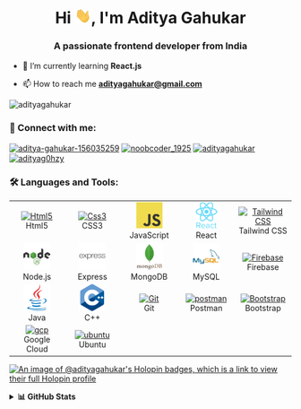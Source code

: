 <h1 align="center">Hi <img src="https://github.com/vishant-mehta/vishant-mehta/blob/main/hello.gif" width="29px">, I'm Aditya Gahukar</h1>
<h3 align="center">A passionate frontend developer from India</h3>

- 🌱 I’m currently learning **React.js**

- 📫 How to reach me **adityagahukar@gmail.com**

<p align="left"> <img src="https://komarev.com/ghpvc/?username=adityagahukar&label=Profile%20views&color=0e75b6&style=flat" alt="adityagahukar" /> </p>

<h3 align="left">🤝 Connect with me:</h3>
<p align="left">
<a href="https://linkedin.com/in/aditya-gahukar-156035259" target="blank"><img align="center" src="https://raw.githubusercontent.com/rahuldkjain/github-profile-readme-generator/master/src/images/icons/Social/linked-in-alt.svg" alt="aditya-gahukar-156035259" height="30" width="40" /></a>
<a href="https://www.codechef.com/users/noobcoder_1925" target="blank"><img align="center" src="https://cdn.jsdelivr.net/npm/simple-icons@3.1.0/icons/codechef.svg" alt="noobcoder_1925" height="30" width="40" /></a>
<a href="https://www.leetcode.com/adityagahukar" target="blank"><img align="center" src="https://raw.githubusercontent.com/rahuldkjain/github-profile-readme-generator/master/src/images/icons/Social/leet-code.svg" alt="adityagahukar" height="30" width="40" /></a>
<a href="https://auth.geeksforgeeks.org/user/adityag0hzy" target="blank"><img align="center" src="https://raw.githubusercontent.com/rahuldkjain/github-profile-readme-generator/master/src/images/icons/Social/geeks-for-geeks.svg" alt="adityag0hzy" height="30" width="40" /></a>
</p>

<h3 align="left">🛠 Languages and Tools:</h3>
<table align="center">
  <tr>
    <td align="center" width="96">
      <a href="#html5">
        <img src="https://seeklogo.com/images/H/html5-without-wordmark-color-logo-14D252D878-seeklogo.com.png" width="48" height="48" alt="Html5" />
      </a>
      <br>Html5
    </td>
    <td align="center" width="96">
      <a href="#css3">
        <img src="https://upload.wikimedia.org/wikipedia/commons/thumb/6/62/CSS3_logo.svg/48px-CSS3_logo.svg.png" width="48" height="48" alt="Css3" />
      </a>
      <br>CSS3
    </td>
    <td align="center" width="96">
      <a href="#javascript">
        <img src="https://raw.githubusercontent.com/devicons/devicon/master/icons/javascript/javascript-original.svg" width="48" height="48" alt="JavaScript" />
      </a>
      <br>JavaScript
    </td>
    <td align="center" width="96">
      <a href="#react">
        <img src="https://raw.githubusercontent.com/devicons/devicon/master/icons/react/react-original-wordmark.svg" width="48" height="48" alt="React" />
      </a>
      <br>React
    </td>
    <td align="center" width="96">
      <a href="#tailwind">
        <img src="https://www.vectorlogo.zone/logos/tailwindcss/tailwindcss-icon.svg" width="48" height="48" alt="Tailwind CSS" />
      </a>
      <br>Tailwind CSS
    </td>
  </tr>
  <tr>
    <td align="center" width="96">
      <a href="#nodejs">
        <img src="https://raw.githubusercontent.com/devicons/devicon/master/icons/nodejs/nodejs-original-wordmark.svg" width="48" height="48" alt="Node.js" />
      </a>
      <br>Node.js
    </td>
    <td align="center" width="96">
      <a href="#express">
        <img src="https://raw.githubusercontent.com/devicons/devicon/master/icons/express/express-original-wordmark.svg" width="48" height="48" alt="Express" />
      </a>
      <br>Express
    </td>
    <td align="center" width="96">
      <a href="#mongodb">
        <img src="https://raw.githubusercontent.com/devicons/devicon/master/icons/mongodb/mongodb-original-wordmark.svg" width="48" height="48" alt="MongoDB" />
      </a>
      <br>MongoDB
    </td>
    <td align="center" width="96">
      <a href="#mysql">
        <img src="https://raw.githubusercontent.com/devicons/devicon/master/icons/mysql/mysql-original-wordmark.svg" width="48" height="48" alt="MySQL" />
      </a>
      <br>MySQL
    </td>
    <td align="center" width="96">
      <a href="#firebase">
        <img src="https://www.vectorlogo.zone/logos/firebase/firebase-icon.svg" width="48" height="48" alt="Firebase" />
      </a>
      <br>Firebase
    </td>
  </tr>
  <tr>
    <td align="center" width="96">
      <a href="#java">
        <img src="https://raw.githubusercontent.com/devicons/devicon/master/icons/java/java-original.svg" width="48" height="48" alt="Java" />
      </a>
      <br>Java
    </td>
    <td align="center" width="96">
      <a href="#cpp">
        <img src="https://raw.githubusercontent.com/devicons/devicon/master/icons/cplusplus/cplusplus-original.svg" width="48" height="48" alt="cplusplus" />
      </a>
      <br>C++
    </td>
    <td align="center" width="96">
      <a href="#git">
        <img src="https://www.vectorlogo.zone/logos/git-scm/git-scm-icon.svg" width="48" height="48" alt="Git" />
      </a>
      <br>Git
    </td>
    <td align="center" width="96">
      <a href="#postman">
        <img src="https://www.vectorlogo.zone/logos/getpostman/getpostman-icon.svg" width="48" height="48" alt="postman" />
      </a>
      <br>Postman
    </td>
    <td align="center" width="96">
      <a href="#bootstrap">
        <img src="https://cdn.worldvectorlogo.com/logos/bootstrap-4.svg" width="48" height="48" alt="Bootstrap" />
      </a>
      <br>Bootstrap
    </td>
  </tr>
  <tr>
    <td align="center" width="96">
       <a href="https://cloud.google.com" target="_blank" rel="noreferrer"> <img src="https://www.vectorlogo.zone/logos/google_cloud/google_cloud-icon.svg" alt="gcp" width="45" height="45"/> 
       </a>
      <br>Google Cloud 
    </td>
    <td align="center" width="96">
      <a href="#ubuntu" >
        <img src="https://seeklogo.com/images/U/ubuntu-logo-8FDEC6A07B-seeklogo.com.png" width="48" height="48" alt="ubuntu" />
      </a>
      <br>Ubuntu
    </td>
  </tr>
</table>

[![An image of @adityagahukar's Holopin badges, which is a link to view their full Holopin profile](https://holopin.me/adityagahukar)](https://holopin.io/@adityagahukar)

<details>
  <summary>  <b>📊 GitHub Stats</b> </summary>
  <p><img align="left" width="100%" height="150px" src="https://github-readme-stats.vercel.app/api/top-langs?username=adityagahukar&show_icons=true&locale=en&layout=compact" alt="adityagahukar" /></p>

  <p>&nbsp;<img align="center" width="100%" height="175px" src="https://github-readme-stats.vercel.app/api?username=adityagahukar&show_icons=true&locale=en" alt="adityagahukar" /></p>

  <p><img align="right" width="100%" height="175px" src="https://github-readme-streak-stats.herokuapp.com/?user=adityagahukar&" alt="adityagahukar" /></p>
</details>
